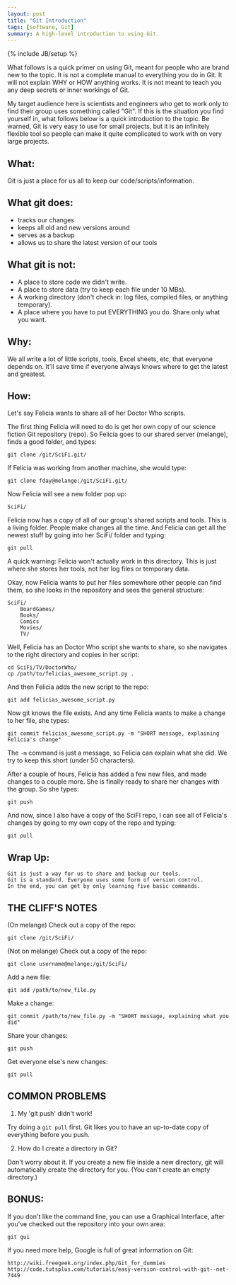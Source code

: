 ```yaml
---
layout: post
title: "Git Introduction"
tags: [Software, Git]
summary: A high-level introduction to using Git.
---
```

{% include JB/setup %}

What follows is a quick primer on using Git, meant for people who are brand new to the topic. It is not a complete manual to everything you do in Git. It will not explain WHY or HOW anything works. It is not meant to teach you any deep secrets or inner workings of Git.

My target audience here is scientists and engineers who get to work only to find their group uses something called "Git". If this is the situation you find yourself in, what follows below is a quick introduction to the topic. Be warned, Git is very easy to use for small projects, but it is an infinitely flexible tool so people can make it quite complicated to work with on very large projects.

## What:

Git is just a place for us all to keep our code/scripts/information.

## What git does:

* tracks our changes
* keeps all old and new versions around
* serves as a backup
* allows us to share the latest version of our tools

## What git is not:

* A place to store code we didn't write.
* A place to store data (try to keep each file under 10 MBs).
* A working directory (don't check in: log files, compiled files, or anything temporary).
* A place where you have to put EVERYTHING you do. Share only what you want.

## Why:

We all write a lot of little scripts, tools, Excel sheets, etc, that everyone depends on.
It'll save time if everyone always knows where to get the latest and greatest.

## How:

Let's say Felicia wants to share all of her Doctor Who scripts.

The first thing Felicia will need to do is get her own copy of our science fiction Git repository (repo). So Felicia goes to our shared server (melange), finds a good folder, and types:

    git clone /git/SciFi.git/

If Felicia was working from another machine, she would type:

    git clone fday@melange:/git/SciFi.git/

Now Felicia will see a new folder pop up:

    SciFi/

Felicia now has a copy of all of our group's shared scripts and tools. This is a living folder. People make changes all the time. And Felicia can get all the newest stuff by going into her SciFi/ folder and typing:

    git pull

A quick warning: Felicia won't actually work in this directory. This is just where she stores her tools, not her log files or temporary data.

Okay, now Felicia wants to put her files somewhere other people can find them, so she looks in the repository and sees the general structure:

    SciFi/
        BoardGames/
        Books/
        Comics
        Movies/
        TV/

Well, Felicia has an Doctor Who script she wants to share, so she navigates to the right directory and copies in her script:

    cd SciFi/TV/DoctorWho/
    cp /path/to/felicias_awesome_script.py .

And then Felicia adds the new script to the repo:

    git add felicias_awesome_script.py

Now git knows the file exists. And any time Felicia wants to make a change to her file, she types:

    git commit felicias_awesome_script.py -m "SHORT message, explaining Felicia's change"

The `-m` command is just a message, so Felicia can explain what she did. We try to keep this short (under 50 characters).

After a couple of hours, Felicia has added a few new files, and made changes to a couple more. She is finally ready to share her changes with the group. So she types:

    git push

And now, since I also have a copy of the SciFI repo, I can see all of Felicia's changes by going to my own copy of the repo and typing:

    git pull


## Wrap Up:

    Git is just a way for us to share and backup our tools.
    Git is a standard. Everyone uses some form of version control.
    In the end, you can get by only learning five basic commands.

## THE CLIFF'S NOTES

(On melange) Check out a copy of the repo:

    git clone /git/SciFi/

(Not on melange) Check out a copy of the repo:

    git clone username@melange:/git/SciFi/

Add a new file:

    git add /path/to/new_file.py

Make a change:

    git commit /path/to/new_file.py -m "SHORT message, explaining what you did"

Share your changes:

    git push

Get everyone else's new changes:

    git pull


## COMMON PROBLEMS

1. My 'git push' didn't work!

Try doing a `git pull` first. Git likes you to have an up-to-date copy of everything before you push.

2. How do I create a directory in Git?

Don't worry about it. If you create a new file inside a new directory, git will automatically create the directory for you. (You can't create an empty directory.)


## BONUS:

If you don't like the command line, you can use a Graphical Interface, after you've checked
out the repository into your own area:

    git gui

If you need more help, Google is full of great information on Git:

    http://wiki.freegeek.org/index.php/Git_for_dummies
    http://code.tutsplus.com/tutorials/easy-version-control-with-git--net-7449



